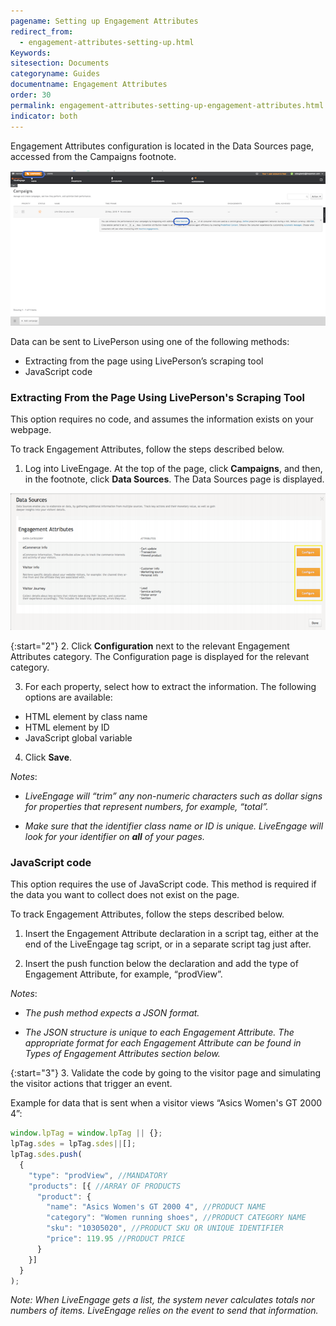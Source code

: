 ```yaml
---
pagename: Setting up Engagement Attributes
redirect_from:
  - engagement-attributes-setting-up.html
Keywords:
sitesection: Documents
categoryname: Guides
documentname: Engagement Attributes
order: 30
permalink: engagement-attributes-setting-up-engagement-attributes.html
indicator: both
---
```


Engagement Attributes configuration is located in the Data Sources page, accessed from the Campaigns footnote.

![Data Sources](img/campaigns.png)

Data can be sent to LivePerson using one of the following methods:
* Extracting from the page using LivePerson’s scraping tool
* JavaScript code

### Extracting From the Page Using LivePerson's Scraping Tool

This option requires no code, and assumes the information exists on your webpage.

To track Engagement Attributes, follow the steps described below.

1. Log into LiveEngage. At the top of the page, click **Campaigns**, and then, in the footnote, click **Data Sources**. The Data Sources page is displayed.

![Scraping Tool](img/scrapingtool.png)

{:start="2"}
2. Click **Configuration** next to the relevant Engagement Attributes category. The Configuration page is displayed for the relevant category.

3. For each property, select how to extract the information. The following options are available:

  * HTML element by class name
  * HTML element by ID
  * JavaScript global variable

4. Click **Save**.

_Notes_:

* _LiveEngage will “trim” any non-numeric characters such as dollar signs for properties that represent numbers, for example, “total”._

* _Make sure that the identifier class name or ID is unique. LiveEngage will look for your identifier on **all** of your pages._

### JavaScript code

This option requires the use of JavaScript code. This method is required if the data you want to collect does not exist on the page.

To track Engagement Attributes, follow the steps described below.

1. Insert the Engagement Attribute declaration in a script tag, either at the end of the LiveEngage tag script, or in a separate script tag just after.

2. Insert the push function below the declaration and add the type of Engagement Attribute, for example, “prodView”.

_Notes_:

* _The push method expects a JSON format._

* _The JSON structure is unique to each Engagement Attribute. The appropriate format for each Engagement Attribute can be found in Types of Engagement Attributes section below._

{:start="3"}
3. Validate the code by going to the visitor page and simulating the visitor actions that trigger an event.

Example for data that is sent when a visitor views “Asics Women's GT 2000 4”:

```javascript
window.lpTag = window.lpTag || {};
lpTag.sdes = lpTag.sdes||[];
lpTag.sdes.push(
  {
    "type": "prodView", //MANDATORY
    "products": [{ //ARRAY OF PRODUCTS
      "product": {
        "name": "Asics Women's GT 2000 4", //PRODUCT NAME
        "category": "Women running shoes", //PRODUCT CATEGORY NAME
        "sku": "10305020", //PRODUCT SKU OR UNIQUE IDENTIFIER
        "price": 119.95 //PRODUCT PRICE
      }
    }]
  }
);
```

_Note: When LiveEngage gets a list, the system never calculates totals nor numbers of items. LiveEngage relies on the event to send that information._
